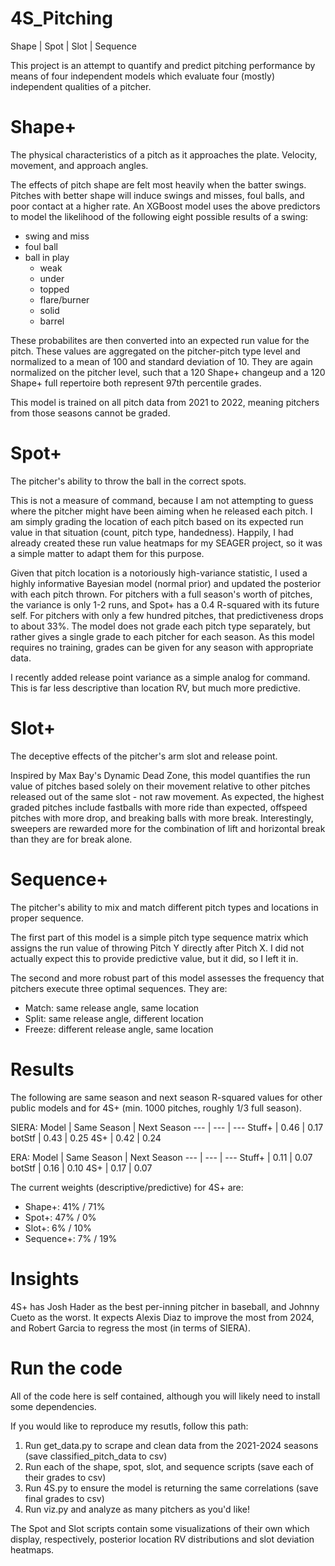 # 4S_Pitching
Shape | Spot | Slot | Sequence

This project is an attempt to quantify and predict pitching performance by means of four independent models which evaluate four (mostly) independent qualities of a pitcher.

# Shape+
The physical characteristics of a pitch as it approaches the plate. Velocity, movement, and approach angles. 

The effects of pitch shape are felt most heavily when the batter swings. Pitches with better shape will induce swings and misses, foul balls, and poor contact at a higher rate. An XGBoost model uses the above predictors to model the likelihood of the following eight possible results of a swing:
 - swing and miss
 - foul ball
 - ball in play
     - weak
     - under
     - topped
     - flare/burner
     - solid
     - barrel

These probabilites are then converted into an expected run value for the pitch. These values are aggregated on the pitcher-pitch type level and normalized to a mean of 100 and standard deviation of 10. They are again normalized on the pitcher level, such that a 120 Shape+ changeup and a 120 Shape+ full repertoire both represent 97th percentile grades.

This model is trained on all pitch data from 2021 to 2022, meaning pitchers from those seasons cannot be graded.

# Spot+
The pitcher's ability to throw the ball in the correct spots.

This is not a measure of command, because I am not attempting to guess where the pitcher might have been aiming when he released each pitch. I am simply grading the location of each pitch based on its expected run value in that situation (count, pitch type, handedness). Happily, I had already created these run value heatmaps for my SEAGER project, so it was a simple matter to adapt them for this purpose. 

Given that pitch location is a notoriously high-variance statistic, I used a highly informative Bayesian model (normal prior) and updated the posterior with each pitch thrown. For pitchers with a full season's worth of pitches, the variance is only 1-2 runs, and Spot+ has a 0.4 R-squared with its future self. For pitchers with only a few hundred pitches, that predictiveness drops to about 33%. The model does not grade each pitch type separately, but rather gives a single grade to each pitcher for each season. As this model requires no training, grades can be given for any season with appropriate data.

I recently added release point variance as a simple analog for command. This is far less descriptive than location RV, but much more predictive.

# Slot+
The deceptive effects of the pitcher's arm slot and release point.

Inspired by Max Bay's Dynamic Dead Zone, this model quantifies the run value of pitches based solely on their movement relative to other pitches released out of the same slot - not raw movement. As expected, the highest graded pitches include fastballs with more ride than expected, offspeed pitches with more drop, and breaking balls with more break. Interestingly, sweepers are rewarded more for the combination of lift and horizontal break than they are for break alone.

# Sequence+
The pitcher's ability to mix and match different pitch types and locations in proper sequence.

The first part of this model is a simple pitch type sequence matrix which assigns the run value of throwing Pitch Y directly after Pitch X. I did not actually expect this to provide predictive value, but it did, so I left it in.

The second and more robust part of this model assesses the frequency that pitchers execute three optimal sequences. They are:
- Match: same release angle, same location
- Split: same release angle, different location
- Freeze: different release angle, same location

# Results
The following are same season and next season R-squared values for other public models and for 4S+ (min. 1000 pitches, roughly 1/3 full season).

SIERA:
Model | Same Season | Next Season
--- | --- | --- 
Stuff+ | 0.46 | 0.17
botStf | 0.43 | 0.25
4S+    | 0.42 | 0.24

ERA:
Model | Same Season | Next Season
--- | --- | --- 
Stuff+ | 0.11 | 0.07
botStf | 0.16 | 0.10
4S+    | 0.17 | 0.07

The current weights (descriptive/predictive) for 4S+ are:
- Shape+:   41% / 71% 
- Spot+:    47% /  0%
- Slot+:     6% / 10%
- Sequence+: 7% / 19% 

# Insights
4S+ has Josh Hader as the best per-inning pitcher in baseball, and Johnny Cueto as the worst. It expects Alexis Diaz to improve the most from 2024, and Robert Garcia to regress the most (in terms of SIERA).

# Run the code
All of the code here is self contained, although you will likely need to install some dependencies. 

If you would like to reproduce my resutls, follow this path:
1. Run get_data.py to scrape and clean data from the 2021-2024 seasons (save classified_pitch_data to csv)
2. Run each of the shape, spot, slot, and sequence scripts (save each of their grades to csv)
3. Run 4S.py to ensure the model is returning the same correlations (save final grades to csv)
4. Run viz.py and analyze as many pitchers as you'd like!

The Spot and Slot scripts contain some visualizations of their own which display, respectively, posterior location RV distributions and slot deviation heatmaps.
